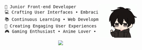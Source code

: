 <div align="center">
<img src="https://github.com/DeFosu/DeFosu/blob/main/output-onlinegiftools.gif" width="25%" align="right"  />
<pre align="left">
        🎨 Junior Front-end Developer
        💻 Crafting User Interfaces • Embracing React Ecosystem
        📚 Continuous Learning • Web Development Fundamentals
        🌟 Creating Engaging User Experiences • UI/UX Passion
        🎮 Gaming Enthusiast • Anime Lover • Creative Coding
</pre>
<img src="https://cdna.artstation.com/p/assets/images/images/009/297/154/original/pixel-brady-dancing-spider-gif.gif?1518180450" width="10%" align="center"  />
</div>
